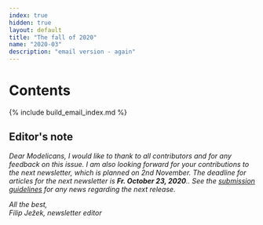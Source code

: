```yaml
---
index: true
hidden: true
layout: default
title: "The fall of 2020"
name: "2020-03"
description: "email version - again"
---
```


# Contents
{% include build_email_index.md %}

## Editor's note
*Dear Modelicans, I would like to thank to all contributors and for any feedback on this issue. I am also looking forward for your contributions to the next newsletter, which is  planned on 2nd November. The deadline for articles for the next newsletter is **Fr. October 23, 2020**.. See the [submission guidelines](https://newsletter.modelica.org/submission-guidelines.html) for any news regarding the next release.*

*All the best,    
Filip Ježek, newsletter editor*
